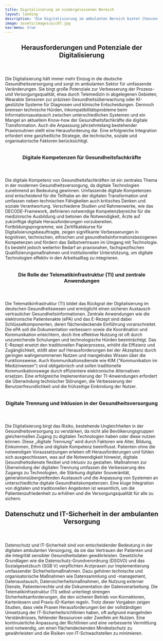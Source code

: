 ```yaml
---
title: Digitalisierung im niedergelassenen Bereich
layout: landing
description: 'Die Digitalisierung im ambulanten Bereich bietet Chancen, erfordert aber technische, personelle und datenschutzbezogene Kompetenzen.'
image: assets/images/pic07.jpg
nav-menu: true
---
```


<!-- Main -->
<div id="main">

<!-- One -->
<section id="one">
	<div class="inner">
		<header class="major">
			<h2>Herausforderungen und Potenziale der Digitalisierung</h2>
		</header>
		<p>Die Digitalisierung hält immer mehr Einzug in die deutsche Gesundheitsversorgung und sorgt im ambulanten Sektor für umfassende Veränderungen. Sie birgt große Potenziale zur Verbesserung der Prozess- und Versorgungsqualität, etwa durch Telemedizin in abgelegenen Gebieten, Wearable Sensoren zur präzisen Gesundheitsüberwachung oder KI-gestützte Systeme für Diagnosen und klinische Entscheidungen. Dennoch bremsen technische Hürden, Inkompatibilitätsprobleme beim Informationsaustausch zwischen unterschiedlichen Systemen und ein Mangel an aktuellem Know-how der Gesundheitsfachkräfte die digitale Transformation. Auch die Anpassung jahrzehntelang bestehender Praxisroutinen stellt eine Herausforderung dar. Eine erfolgreiche Integration erfordert eine ganzheitliche Strategie, die technische, soziale und organisatorische Faktoren berücksichtigt.</p>
	</div>
</section>

<!-- Two -->
<section id="two" class="spotlights">
	<section>
		<a href="generic.html" class="image">
			<img src="{% link assets/images/pic08.jpg %}" alt="" data-position="center center" />
		</a>
		<div class="content">
			<div class="inner">
				<header class="major">
					<h3>Digitale Kompetenzen für Gesundheitsfachkräfte</h3>
				</header>
				<p>Die digitale Kompetenz von Gesundheitsfachkräften ist ein zentrales Thema in der modernen Gesundheitsversorgung, da digitale Technologien zunehmend an Bedeutung gewinnen. Umfassende digitale Kompetenzen sind entscheidend für die Teilhabe an der digitalen Transformation und umfassen neben technischen Fähigkeiten auch kritisches Denken und soziale Verantwortung. Verschiedene Studien und Rahmenwerke, wie das DECODE-Framework, definieren notwendige Kompetenzbereiche für die medizinische Ausbildung und betonen die Notwendigkeit, Ärzte auf zukünftige digitale Herausforderungen vorzubereiten. Fortbildungsprogramme, wie Zertifikatskurse für Digitalisierungsbeauftragte, zeigen signifikante Verbesserungen in kognitiven, technischen, ethischen und gesundheitsinformationsbezogenen Kompetenzen und fördern das Selbstvertrauen im Umgang mit Technologie. Es besteht jedoch weiterhin Bedarf an praxisnahen, fachspezifischen Qualifizierungsmaßnahmen und institutioneller Unterstützung, um digitale Technologien effektiv in den Arbeitsalltag zu integrieren.</p>
<!-- 				<ul class="actions">
					<li><a href="generic.html" class="button">Learn more</a></li>
				</ul> -->
			</div>
		</div>
	</section>
	<section>
		<a href="generic.html" class="image">
			<img src="{% link assets/images/pic09.jpg %}" alt="" data-position="top center" />
		</a>
		<div class="content">
			<div class="inner">
				<header class="major">
					<h3>Die Rolle der Telematikinfrastruktur (TI) und zentrale Anwendungen</h3>
				</header>
				<p>Die Telematikinfrastruktur (TI) bildet das Rückgrat der Digitalisierung im deutschen Gesundheitswesen und ermöglicht einen sicheren Austausch vertraulicher Gesundheitsinformationen. Zentrale Anwendungen wie die elektronische Patientenakte (ePA) und das E-Rezept sind dabei Schlüsselkomponenten, deren flächendeckende Einführung voranschreitet. Die ePA soll die Dokumentation verbessern sowie die Koordination und Kommunikation erleichtern, doch ihre effektive Nutzung ist oft durch unzureichende Schulungen und technologische Hürden beeinträchtigt. Das E-Rezept ersetzt den traditionellen Papierprozess, erhöht die Effizienz und Zugänglichkeit, stößt aber auf Herausforderungen bei der Akzeptanz durch geringen wahrgenommenen Nutzen und mangelndes Wissen über die Funktionsweise. Auch Kommunikationsdienste wie KIM ("Kommunikation im Medizinwesen") sind obligatorisch und sollen traditionelle Kommunikationswege durch effizientere elektronische Alternativen ersetzen. Eine erfolgreiche Implementierung der TI-Anwendungen erfordert die Überwindung technischer Störungen, die Verbesserung der Benutzerfreundlichkeit und die frühzeitige Einbindung der Nutzer.</p>
<!-- 				<ul class="actions">
					<li><a href="generic.html" class="button">Learn more</a></li>
				</ul> -->
			</div>
		</div>
	</section>
	<section>
		<a href="generic.html" class="image">
			<img src="{% link assets/images/pic10.jpg %}" alt="" data-position="25% 25%" />
		</a>
		<div class="content">
			<div class="inner">
				<header class="major">
					<h3>Digitale Trennung und Inklusion in der Gesundheitsversorgung</h3>
				</header>
				<p>Die Digitalisierung birgt das Risiko, bestehende Ungleichheiten in der Gesundheitsversorgung zu verstärken, da nicht alle Bevölkerungsgruppen gleichermaßen Zugang zu digitalen Technologien haben oder diese nutzen können. Diese „digitale Trennung“ wird durch Faktoren wie Alter, Bildung, Einkommen, Ethnie und digitale Kompetenz beeinflusst. Patienten ohne die notwendigen Voraussetzungen erleben oft Herausforderungen und fühlen sich ausgeschlossen, was auf die Notwendigkeit hinweist, digitale Gesundheitsdienste flexibel und inklusiv zu gestalten. Maßnahmen zur Überwindung der digitalen Trennung umfassen die Verbesserung des Zugangs zu Technologien, die Stärkung digitaler Souveränität, generationsübergreifenden Austausch und die Anpassung von Systemen an unterschiedliche digitale Gesundheitskompetenzen. Eine kluge Integration von digitalen und traditionellen Angeboten ist wesentlich, um die Patientenzufriedenheit zu erhöhen und die Versorgungsqualität für alle zu sichern.</p>
<!-- 				<ul class="actions">
					<li><a href="generic.html" class="button">Learn more</a></li>
				</ul> -->
			</div>
		</div>
	</section>
</section>

<!-- Three -->
<section id="three">
	<div class="inner">
		<header class="major">
			<h2>Datenschutz und IT-Sicherheit in der ambulanten Versorgung</h2>
		</header>
		<p>Datenschutz und IT-Sicherheit sind von entscheidender Bedeutung in der digitalen ambulanten Versorgung, da sie das Vertrauen der Patienten und die Integrität sensibler Gesundheitsdaten gewährleisten. Gesetzliche Grundlagen wie die Datenschutz-Grundverordnung (DSGVO) und das Sozialgesetzbuch (SGB V) verpflichten Arztpraxen zur Implementierung umfassender Sicherheitsmaßnahmen. Dazu gehören technische und organisatorische Maßnahmen wie Datensammlung und -management, Datenaustausch, Datensicherheitsmaßnahmen, die Nutzung externer Dienste, Patientenrechte und die Dokumentation der Datenverarbeitung. Die Telematikinfrastruktur (TI) selbst unterliegt strengen Sicherheitsanforderungen, die den sicheren Betrieb von Konnektoren, Kartenlesern und Praxis-ID-Karten regeln. Trotz dieser Vorgaben zeigen Studien, dass viele Praxen Herausforderungen bei der vollständigen Umsetzung der IT-Sicherheitsrichtlinien haben, oft aufgrund mangelnden Verständnisses, fehlender Ressourcen oder Zweifeln am Nutzen. Eine kontinuierliche Anpassung der Richtlinien und eine verbesserte Vermittlung sind notwendig, um einen flächendeckenden Mindestschutz zu gewährleisten und die Risiken von IT-Schwachstellen zu minimieren.</p>
<!-- 		<ul class="actions">
			<li><a href="generic.html" class="button next">Los geht's</a></li>
		</ul> -->
	</div>
</section>

</div>
